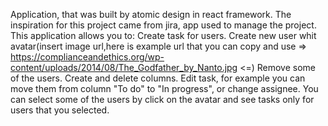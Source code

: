 Application, that was built by atomic design in react framework. 
The inspiration for this project came from jira, app used to manage the project.
This application allows you to:
Create task for users. 
Create new user whit avatar(insert image url,here is example url that you can copy and use => 
https://complianceandethics.org/wp-content/uploads/2014/08/The_Godfather_by_Nanto.jpg 
<=)
Remove some of the users.
Create and delete columns.
Edit task, for example you can move them from column "To do" to "In progress", or change assignee.
You can select some of the users by click on the avatar and see tasks only for users that you selected.


